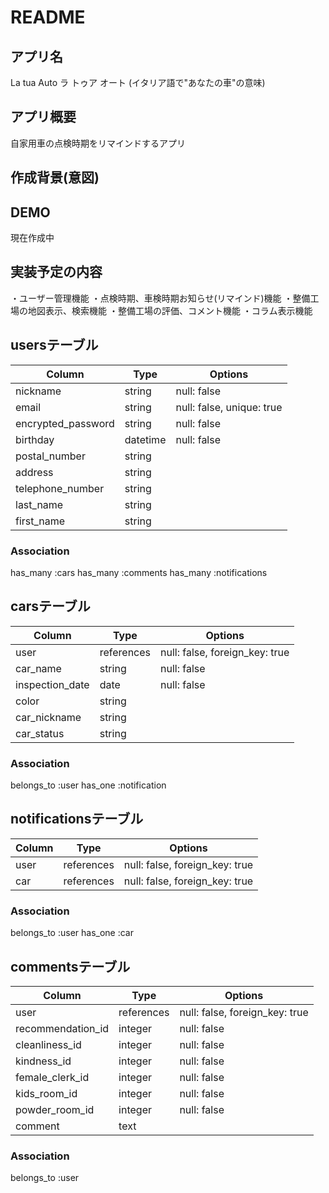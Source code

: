 # README

## アプリ名
La tua Auto
ラ トゥア オート  (イタリア語で"あなたの車"の意味)

## アプリ概要
自家用車の点検時期をリマインドするアプリ

## 作成背景(意図)

## DEMO
現在作成中

## 実装予定の内容
・ユーザー管理機能
・点検時期、車検時期お知らせ(リマインド)機能
・整備工場の地図表示、検索機能
・整備工場の評価、コメント機能
・コラム表示機能


## usersテーブル

| Column             | Type     | Options                   |
| ------------------ | -------- | ------------------------- |
| nickname           | string   | null: false               |
| email              | string   | null: false, unique: true |
| encrypted_password | string   | null: false               |
| birthday           | datetime | null: false               |
| postal_number      | string   |                           |
| address            | string   |                           |
| telephone_number   | string   |                           |
| last_name          | string   |                           |
| first_name         | string   |                           |

### Association
has_many :cars
has_many :comments
has_many :notifications

## carsテーブル

| Column          | Type       | Options                        |
| --------------- | ---------- | ------------------------------ |
| user            | references | null: false, foreign_key: true |
| car_name        | string     | null: false                    |
| inspection_date | date       | null: false                    |
| color           | string     |                                |
| car_nickname    | string     |                                |
| car_status      | string     |                                |

### Association
belongs_to :user
has_one :notification

## notificationsテーブル

| Column          | Type       | Options                        |
| --------------- | ---------- | ------------------------------ |
| user            | references | null: false, foreign_key: true |
| car             | references | null: false, foreign_key: true |

### Association
belongs_to :user
has_one :car

## commentsテーブル

| Column             | Type       | Options                        |
| ------------------ | ---------- | ------------------------------ |
| user               | references | null: false, foreign_key: true |
| recommendation_id  | integer    | null: false                    |
| cleanliness_id     | integer    | null: false                    |
| kindness_id        | integer    | null: false                    |
| female_clerk_id    | integer    | null: false                    |
| kids_room_id       | integer    | null: false                    |
| powder_room_id     | integer    | null: false                    |
| comment            | text       |                                |

### Association
belongs_to :user
